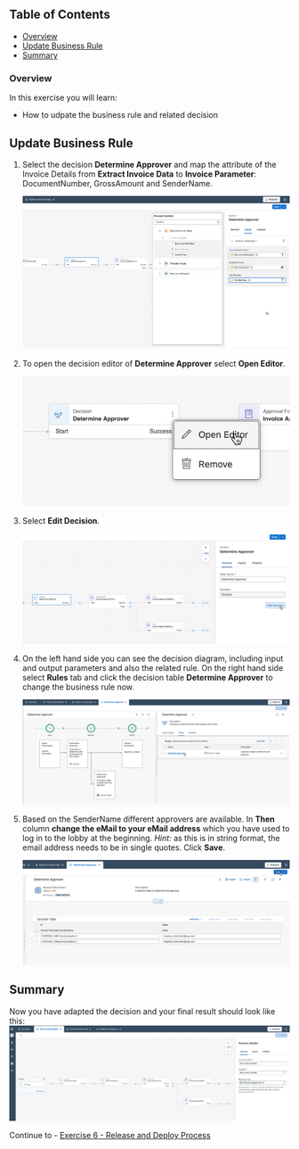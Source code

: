 
## Table of Contents
 - [Overview](#overview)
 - [Update Business Rule](#updateBR)
 - [Summary](#summary)

### Overview <a name="overview"></a>

In this exercise you will learn:

- How to udpate the business rule and related decision

## Update Business Rule <a name="updateBR"></a>


1. Select the decision **Determine Approver** and map the attribute of the Invoice Details from **Extract Invoice Data** to **Invoice Parameter**: DocumentNumber, GrossAmount and SenderName.

    ![05a](./images/001.png)
    
    
2. To open the decision editor of **Determine Approver** select **Open Editor**.

    ![05a](./images/002.png)
    
3. Select **Edit Decision**.    
    
    ![05a](./images/003.png)
    
4. On the left hand side you can see the decision diagram, including input and output parameters and also the related rule. On the right hand side select **Rules** tab and click the decision table **Determine Approver** to change the business rule now.
        
    ![05a](./images/004.png)
   
5. Based on the SenderName different approvers are available. In **Then** column **change the eMail to your eMail address** which you have used to log in to the lobby at the beginning. *Hint:* as this is in string format, the email address needs to be in single quotes.
Click **Save**.   
    
    ![05a](./images/005.png)
    
## Summary <a name="summary"></a>

Now you have adapted the decision and your final result should look like this:
    ![05a](./images/006.png)


Continue to - [Exercise 6 - Release and Deploy Process](../6_ReleaseDeployProcess/Readme.md)
